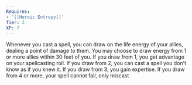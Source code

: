 ```yaml
---
Requires:
- '[[Heroic Entropy]]'
Tier: 3
XP: 7
---
```


Whenever you cast a spell, you can draw on the life energy of your allies, dealing a point of damage to them. You may choose to draw energy from 1 or more allies within 30 feet of you. If you draw from 1, you get advantage on your spellcasting roll. If you draw from 2, you can cast a spell you don't know as if you knew it. If you draw from 3, you gain expertise. If you draw from 4 or more, your spell cannot fail, only miscast